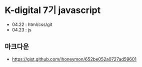 # K-digital 7기 javascript
+ 04.22 : html/css/git
+ 04.23 : js

## 마크다운
+ https://gist.github.com/ihoneymon/652be052a0727ad59601
